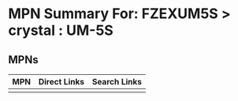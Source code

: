 



# MPN Summary For: FZEXUM5S > crystal : UM-5S

## MPNs
  

|MPN|Direct Links|Search Links|
| :--- | :--- | :--- |
||||
